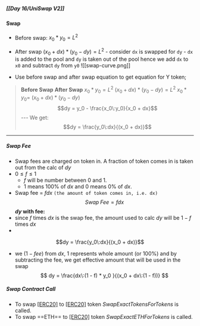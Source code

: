 ##### [[Day 16/UniSwap V2]]

#### Swap

- Before swap:
	$x_0 * y_0 = L ^ 2$
- After swap 
	$(x_0 + dx) * (y_0 - dy) = L ^ 2$
		- consider `dx` is swapped for `dy`
		- `dx` is added to the pool and `dy` is taken out of the pool hence we add `dx` to `x0` and subtract `dy` from `y0`
		![[swap-curve.png]]
		
		
	
- Use before swap and after swap equation to get equation for Y token;
  
>**Before Swap**                  **After Swap**
  $x_0 * y_0 = L ^ 2$                 $(x_0 + dx) * (y_0 - dy) = L ^ 2$
  $x_0 * y_0 =$                        $(x_0 + dx) * (y_0 - dy)$
  $$dy = y_0 - \frac{x_0\:y_0}{x_0 + dx}$$   ---
  We get:   
> $$dy = \frac{y_0\:dx}{(x_0 + dx)}$$
 --- 

##### Swap Fee
- Swap fees are charged on token in. A fraction of token comes in is taken out from the calc of $dy$ 
- $0 \leq f \leq 1$
	- $f$ will be number between 0 and 1.
	- 1 means 100% of $dx$ and 0 means 0% of $dx$.
- Swap fee = $f dx$ `(the amount of token comes in, i.e. dx)`
$$Swap\;Fee = fdx$$
**$dy$ with fee:**
- since $f$ times $dx$ is the swap fee, the amount used to calc $dy$ will be $1-f$ times $dx$
- 
 $$dy = \frac{y_0\:dx}{(x_0 + dx)}$$

- we $(1 - fee)$ from $dx$, 1 represents whole amount (or 100%) and by subtracting the fee, we get effective amount that will be used in the swap 
$$
	dy = \frac{dx\:(1 - f) * y_0 }{(x_0 + dx\:(1 - f))}
	$$

##### Swap Contract Call
- To swap [[ERC20]](==WETH==) to [[ERC20]](==DAI==) token *SwapExactTokensForTokens* is called.
- To swap ==ETH== to [[ERC20]](==DAI==) token *SwapExactETHForTokens* is called.